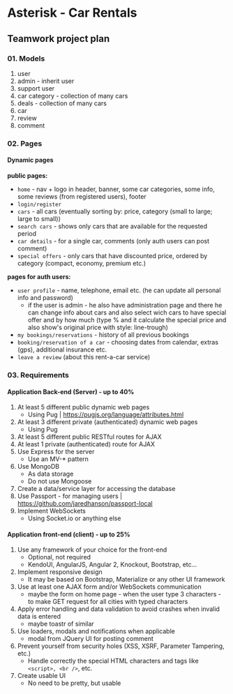 # Asterisk - Car Rentals

## Teamwork project plan

### 01. Models

1. user
2. admin - inherit user
3. support user
4. car category - collection of many cars
5. deals - collection of many cars
6. car
7. review
8. comment

### 02. Pages

#### Dynamic pages

**public pages:**

- `home` - nav + logo in header, banner, some car categories, some info, some reviews (from registered users), footer
- `login/register`
- `cars` - all cars (eventually sorting by: price, category (small to large; large to small))
- `search cars` - shows only cars that are available for the requested period
- `car details` - for a single car, comments (only auth users can post comment)
- `special offers` - only cars that have discounted price, ordered by category (compact, economy, premium etc.)

**pages for auth users:**

- `user profile` - name, telephone, email etc. (he can update all personal info and password)
	- if the user is admin - he also have administration page and there he can change info about cars and also select wich cars to have special offer and by how much (type % and it calculate the special price and also show's original price with style: line-trough)
- `my bookings/reservations` - history of all previous bookings
- `booking/reservation of a car` - choosing dates from calendar, extras (gps), additional insurance etc.
- `leave a review` (about this rent-a-car service)

### 03. Requirements

#### Application Back-end (Server) - up to 40%

1. At least 5 different public dynamic web pages
	- Using Pug														| https://pugjs.org/language/attributes.html
2. At least 3 different private (authenticated) dynamic web pages
	- Using Pug
3. At least 5 different public RESTful routes for AJAX
4. At least 1 private (authenticated) route for AJAX
5. Use Express for the server
	- Use an MV-* pattern
6. Use MongoDB
	- As data storage
	- Do not use Mongoose
7. Create a data/service layer for accessing the database
8. Use Passport - for managing users								| https://github.com/jaredhanson/passport-local
9. Implement WebSockets
	- Using Socket.io or anything else


#### Application front-end (client) - up to 25%

1. Use any framework of your choice for the front-end
	- Optional, not required
	- KendoUI, AngularJS, Angular 2, Knockout, Bootstrap, etc...
2. Implement responsive design
	- It may be based on Bootstrap, Materialize or any other UI framework
3. Use at least one AJAX form and/or WebSockets communication
	- maybe the form on home page - when the user type 3 characters - to make GET request for all cities with typed characters
4. Apply error handling and data validation to avoid crashes when invalid data is entered
	- maybe toastr of similar
5. Use loaders, modals and notifications when applicable 
	- modal from JQuery UI for posting comment
6. Prevent yourself from security holes (XSS, XSRF, Parameter Tampering, etc.)
	- Handle correctly the special HTML characters and tags like `<script>, <br />`, etc.
7. Create usable UI
	- No need to be pretty, but usable